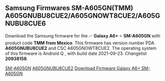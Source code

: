 <h2>Samsung Firmwares SM-A605GN(TMM) A605GNUBU8CUE2/A605GNOWT8CUE2/A605GNUBU8CUE6</h2>
Download the Samsung firmware for the ✅ <strong>Galaxy A6+ </strong> ⭐ <strong>SM-A605GN</strong> with product code <strong>TMM</strong> <strong> from Mexico</strong>. This firmware has version number PDA <strong>A605GNUBU8CUE2</strong> and CSC A605GNOWT8CUE2. The operating system of this firmware is Android Q , with build date 2021-09-23. Changelist <strong>20938158</strong>.


[SM-A605GN](https://samfirm.shop/samsung/model/SM-A605GN)
[A605GNUBU8CUE2](https://samfirm.shop/samsung/pda/A605GNUBU8CUE2)
[Download Firmware Galaxy A6+ SM-A605GN](https://samfirm.shop/samsung/firmware/458371)
